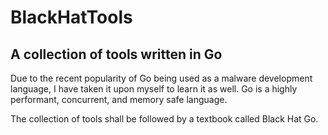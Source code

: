 # BlackHatTools

## A collection of tools written in Go

Due to the recent popularity of Go being used as a malware development language, I have taken it upon myself to learn it as well.
Go is a highly performant, concurrent, and memory safe language.

The collection of tools shall be followed by a textbook called Black Hat Go.
